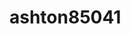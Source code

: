 # ashton85041

<!-- Testing -->
 

<!-- Another Test Of Commits-->
<!-- Another Test Of Commits-->
<!-- Another Test Of Commits-->
<!-- Another Test Of Commits-->
<!-- Another Test Of Commits-->
<!-- Another Test Of Commits-->
